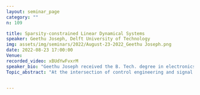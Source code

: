 ```yaml
---
layout: seminar_page
category: ""
n: 109

title: Sparsity-constrained Linear Dynamical Systems
speaker: Geethu Joseph, Delft University of Technology
img: assets/img/seminars/2022/August-23-2022_Geethu Joseph.png
date: 2022-08-23 17:00:00 
Venue: 
recorded_video: xBUdYwFvxrM
speaker_bio: "Geethu Joseph received the B. Tech. degree in electronics and communication engineering from the National Institute of Technology, Calicut, India, in 2011, and the M. E. degree in signal processing and the Ph.D. degree in electrical communication engineering (ECE) from the Indian Institute of Science (IISc), Bangalore, in 2014 and 2019, respectively. She was a postdoctoral fellow with the department of electrical engineering and computer science, Syracuse University, NY, USA, from 2019 to 2021. She is currently an assistant professor in the circuits and systems group at the Delft University of Technology, Delft, Netherlands.  Her research interests include statistical signal processing, network control, and machine learning. She holds 20+ peer-reviewed publications in the fields of signal processing, communications, and control theory. Dr. Joseph was awarded the Prof. I. S. N. Murthy Medal in 2014 for being the best M. E. (signal processing) student in the ECE dept., IISc, the 2020 SPCOM Best Doctoral Dissertation Award, and the Seshagiri Kaikini Medal for the best Ph.D. thesis of the ECE dept., at IISc for the year 2019-'20." 
Topic_abstract: "At the intersection of control engineering and signal processing sits the upcoming field of sparse control and state estimation of linear dynamical systems. It deals with linear dynamical systems with states or control inputs having a few nonzero entries compared to their dimensions. Several networks that model phenomena like disease or epidemic spreading in the human society, air or water pollution, and viruses spreading in computer and mobile phone networks are known to have a sparse initialization. Similarly, constraining the inputs to be sparse is often necessary to select a small subset of the available sensors or actuators at each time instant due to energy, bandwidth, or physical network constraints. Bringing together research from the classical control theory and compressed sensing, the talk presents a comprehensive overview and critical insights into the conceptual foundations of sparsity-constrained systems, including the formulation, theory, and algorithms."


---
```



